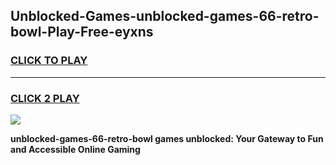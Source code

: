 
## Unblocked-Games-unblocked-games-66-retro-bowl-Play-Free-eyxns
<h3>
<a href="https://premium76.site?title=unblocked-games-66-retro-bowl&ref=22A">CLICK TO PLAY</a></h3>
<hr>

<h3>
<a href="https://premium76.site?title=unblocked-games-66-retro-bowl&ref=22A">CLICK 2 PLAY</a>
  
</h3>

<a href="https://premium76.site?title=unblocked-games-66-retro-bowl&ref=22A"><img src="https://clearcache.store/games.png"></a>


**unblocked-games-66-retro-bowl games unblocked: Your Gateway to Fun and Accessible Online Gaming**
